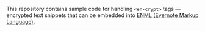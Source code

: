 This repository contains sample code for handling `<en-crypt>` tags —
encrypted text snippets that can be embedded into [ENML
(Evernote Markup Language)](https://dev.evernote.com/doc/articles/enml.php).
